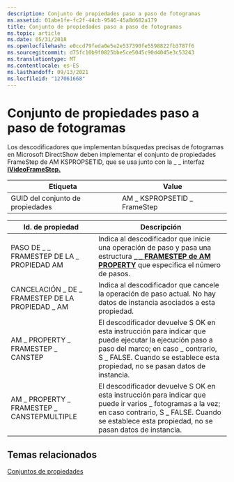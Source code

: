 ```yaml
---
description: Conjunto de propiedades paso a paso de fotogramas
ms.assetid: 01abe1fe-fc2f-44cb-9546-45a8d682a179
title: Conjunto de propiedades paso a paso de fotogramas
ms.topic: article
ms.date: 05/31/2018
ms.openlocfilehash: e0ccd79feda0e5e2e537390fe5598822fb3787f6
ms.sourcegitcommit: d75fc10b9f0825bbe5ce5045c90d4045e3c53243
ms.translationtype: MT
ms.contentlocale: es-ES
ms.lasthandoff: 09/13/2021
ms.locfileid: "127061668"
---
```

# <a name="frame-stepping-property-set"></a>Conjunto de propiedades paso a paso de fotogramas

Los descodificadores que implementan búsquedas precisas de fotogramas en Microsoft DirectShow deben implementar el conjunto de propiedades FrameStep de AM KSPROPSETID, que se usa junto con la \_ \_ interfaz [**IVideoFrameStep.**](/windows/desktop/api/Strmif/nn-strmif-ivideoframestep)



| Etiqueta | Value |
|-------------------|----------------------------|
| GUID del conjunto de propiedades | AM \_ KSPROPSETID \_ FrameStep |



 



| Id. de propiedad                              | Descripción                                                                                                                                                                     |
|------------------------------------------|---------------------------------------------------------------------------------------------------------------------------------------------------------------------------------|
| PASO DE \_ \_ FRAMESTEP DE LA \_ PROPIEDAD AM            | Indica al descodificador que inicie una operación de paso y pasa una estructura [**\_ \_ FRAMESTEP de AM PROPERTY**](/previous-versions/windows/desktop/api/amvideo/ns-amvideo-am_framestep_step) que especifica el número de pasos.            |
| CANCELACIÓN \_ DE \_ FRAMESTEP DE LA PROPIEDAD \_ AM          | Indica al descodificador que cancele la operación de paso actual. No hay datos de instancia asociados a esta propiedad.                                                                  |
| AM \_ PROPERTY \_ FRAMESTEP \_ CANSTEP         | El descodificador devuelve S OK en esta instrucción para indicar que puede ejecutar la ejecución paso a paso del marco; en caso \_ contrario, S \_ FALSE. Cuando se establece esta propiedad, no se pasan datos de instancia.         |
| AM \_ PROPERTY \_ FRAMESTEP \_ CANSTEPMULTIPLE | El descodificador devuelve S OK en esta instrucción para indicar que puede ir varios \_ fotogramas a la vez; en caso contrario, S \_ FALSE. Cuando se establece esta propiedad, no se pasan datos de instancia. |



 

## <a name="related-topics"></a>Temas relacionados

<dl> <dt>

[Conjuntos de propiedades](property-sets.md)
</dt> </dl>

 

 



